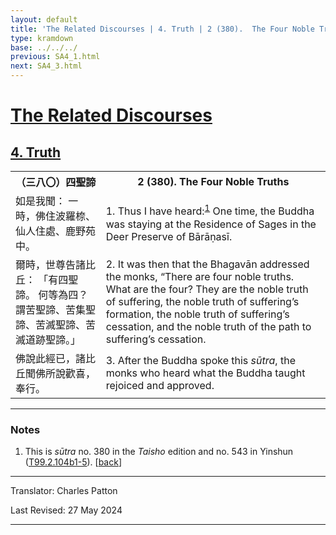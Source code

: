 ```yaml
---
layout: default
title: 'The Related Discourses | 4. Truth | 2 (380).  The Four Noble Truths'
type: kramdown
base: ../../../
previous: SA4_1.html
next: SA4_3.html
---
```


<h1><a href='../index.html'>The Related Discourses</a></h1>
<h2><a href='index.html'>4. Truth</a></h2>

<table class="trans">
  <th class='ch'>（三八〇）四聖諦</th>
  <th class='en'>2 (380).  The Four Noble Truths</th>
  <tr>
    <td title='t125.2.104b1'>如是我聞： 一時，佛住波羅㮈、仙人住處、鹿野苑中。</td>
    <td id='p1'>1. Thus I have heard:<sup id="ref1"><a href="#n1">1</a></sup> One time, the Buddha was staying at the Residence of Sages in the Deer Preserve of Bārāṇasī.</td>
  </tr>
  <tr>
    <td title='t125.2.104b2'>爾時，世尊告諸比丘： 「有四聖諦。 何等為四？ 謂苦聖諦、苦集聖諦、苦滅聖諦、苦滅道跡聖諦。」</td>
    <td id='p2'>2. It was then that the Bhagavān addressed the monks, “There are four noble truths. What are the four? They are the noble truth of suffering, the noble truth of suffering’s formation, the noble truth of suffering’s cessation, and the noble truth of the path to suffering’s cessation.</td>
  </tr>
  <tr>
    <td title='t125.2.104b4'>佛說此經已，諸比丘聞佛所說歡喜，奉行。</td>
    <td id='p3'>3. After the Buddha spoke this <em>sūtra</em>, the monks who heard what the Buddha taught rejoiced and approved.</td>
  </tr>
</table>

<hr/>

<h3 id="notes">Notes</h3>

<ol>
<li id="n1">This is <em>sūtra</em> no. 380 in the <cite>Taisho</cite> edition and no. 543 in Yinshun (<a href="https://cbetaonline.dila.edu.tw/zh/T02n0099_p0104b01" target="_blank">T99.2.104b1-5</a>). [<a href="#ref1">back</a>]</li>
</ol>
<hr/>

<p class="translator">Translator: Charles Patton</p>
<p class='revised'>Last Revised: 27 May 2024</p>

<hr/>
